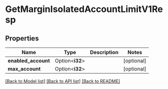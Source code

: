 # GetMarginIsolatedAccountLimitV1Resp

## Properties

Name | Type | Description | Notes
------------ | ------------- | ------------- | -------------
**enabled_account** | Option<**i32**> |  | [optional]
**max_account** | Option<**i32**> |  | [optional]

[[Back to Model list]](../README.md#documentation-for-models) [[Back to API list]](../README.md#documentation-for-api-endpoints) [[Back to README]](../README.md)


